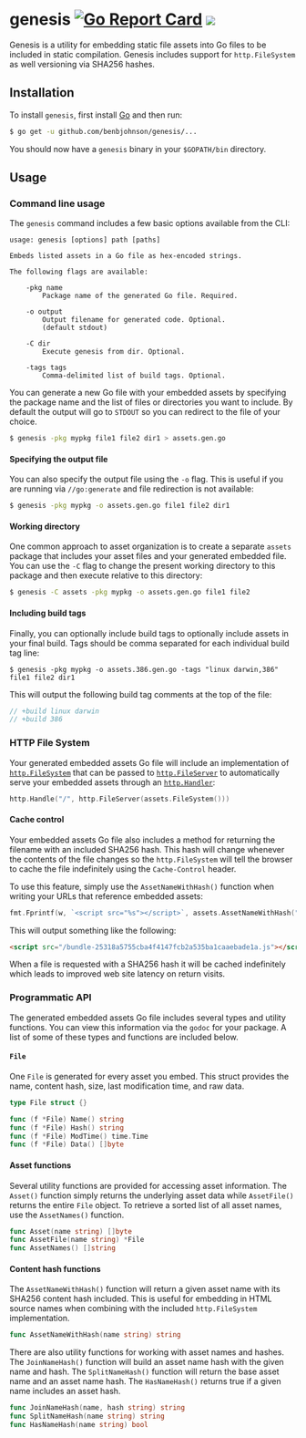 genesis [![Go Report Card](https://goreportcard.com/badge/github.com/benbjohnson/genesis)](https://goreportcard.com/report/github.com/benbjohnson/genesis) [![](https://godoc.org/github.com/benbjohnson/genesis?status.svg)](http://godoc.org/github.com/benbjohnson/genesis)
=======

Genesis is a utility for embedding static file assets into Go files to be
included in static compilation. Genesis includes support for `http.FileSystem`
as well versioning via SHA256 hashes.


## Installation

To install `genesis`, first install [Go](https://golang.org/) and then run:

```sh
$ go get -u github.com/benbjohnson/genesis/...
```

You should now have a `genesis` binary in your `$GOPATH/bin` directory.


## Usage

### Command line usage

The `genesis` command includes a few basic options available from the CLI:

```
usage: genesis [options] path [paths]

Embeds listed assets in a Go file as hex-encoded strings.

The following flags are available:

	-pkg name
		Package name of the generated Go file. Required.

	-o output
		Output filename for generated code. Optional.
		(default stdout)

	-C dir
		Execute genesis from dir. Optional.

	-tags tags
		Comma-delimited list of build tags. Optional.

```

You can generate a new Go file with your embedded assets by specifying the
package name and the list of files or directories you want to include. By
default the output will go to `STDOUT` so you can redirect to the file of your
choice.

```sh
$ genesis -pkg mypkg file1 file2 dir1 > assets.gen.go
```


#### Specifying the output file

You can also specify the output file using the `-o` flag. This is useful if you
are running via `//go:generate` and file redirection is not available:

```sh
$ genesis -pkg mypkg -o assets.gen.go file1 file2 dir1
```


#### Working directory

One common approach to asset organization is to create a separate `assets`
package that includes your asset files and your generated embedded file. You
can use the `-C` flag to change the present working directory to this package
and then execute relative to this directory:

```sh
$ genesis -C assets -pkg mypkg -o assets.gen.go file1 file2
```


#### Including build tags

Finally, you can optionally include build tags to optionally include assets
in your final build. Tags should be comma separated for each individual build
tag line:

```
$ genesis -pkg mypkg -o assets.386.gen.go -tags "linux darwin,386" file1 file2 dir1
```

This will output the following build tag comments at the top of the file:

```go
// +build linux darwin
// +build 386
```


### HTTP File System

Your generated embedded assets Go file will include an implementation of
[`http.FileSystem`](https://golang.org/pkg/net/http/#FileSystem) that can be
passed to [`http.FileServer`](https://golang.org/pkg/net/http/#FileServer) to automatically serve your embedded assets
through an [`http.Handler`](https://golang.org/pkg/net/http/#Handler):

```go
http.Handle("/", http.FileServer(assets.FileSystem()))
```

#### Cache control

Your embedded assets Go file also includes a method for returning the filename
with an included SHA256 hash. This hash will change whenever the contents of the
file changes so the `http.FileSystem` will tell the browser to cache the file
indefinitely using the `Cache-Control` header.

To use this feature, simply use the `AssetNameWithHash()` function when writing
your URLs that reference embedded assets:


```go
fmt.Fprintf(w, `<script src="%s"></script>`, assets.AssetNameWithHash("bundle.js"))
```

This will output something like the following:

```html
<script src="/bundle-25318a5755cba4f4147fcb2a535ba1caaebade1a.js"></script>
```

When a file is requested with a SHA256 hash it will be cached indefinitely which
leads to improved web site latency on return visits.


### Programmatic API

The generated embedded assets Go file includes several types and utility
functions. You can view this information via the `godoc` for your package.
A list of some of these types and functions are included below.


#### `File`

One `File` is generated for every asset you embed. This struct provides the
name, content hash, size, last modification time, and raw data.

```go
type File struct {}

func (f *File) Name() string
func (f *File) Hash() string
func (f *File) ModTime() time.Time
func (f *File) Data() []byte
```



#### Asset functions

Several utility functions are provided for accessing asset information. The
`Asset()` function simply returns the underlying asset data while `AssetFile()`
returns the entire `File` object. To retrieve a sorted list of all asset names,
use the `AssetNames()` function.

```go
func Asset(name string) []byte
func AssetFile(name string) *File
func AssetNames() []string
```


#### Content hash functions

The `AssetNameWithHash()` function will return a given asset name with its SHA256
content hash included. This is useful for embedding in HTML source names when
combining with the included `http.FileSystem` implementation.

```go
func AssetNameWithHash(name string) string
```

There are also utility functions for working with asset names and hashes. The
`JoinNameHash()` function will build an asset name hash with the given name
and hash. The `SplitNameHash()` function will return the base asset name and
an asset name hash. The `HasNameHash()` returns true if a given name
includes an asset hash.

```go
func JoinNameHash(name, hash string) string
func SplitNameHash(name string) string 
func HasNameHash(name string) bool
```

